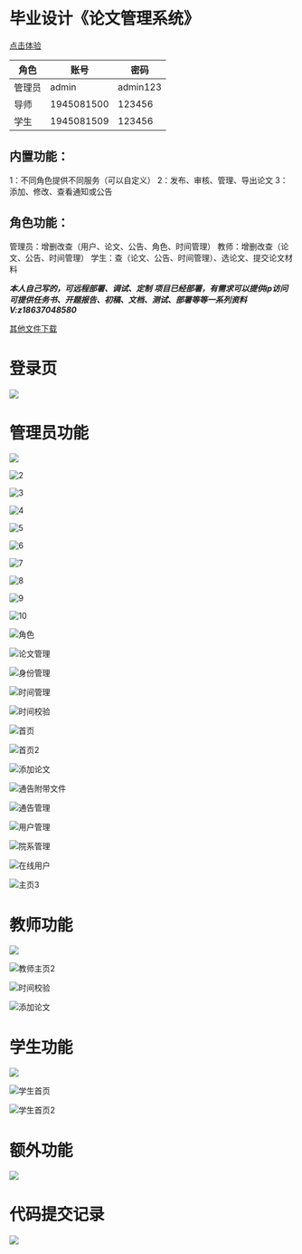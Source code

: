 # 毕业设计《论文管理系统》



[点击体验](http://shun.love/)

| 角色   | 账号         | 密码     |
| ------ | ------------ | -------- |
| 管理员 | admin        | admin123 |
| 导师   | 1945081500   | 123456   |
| 学生   | 1945081509 | 123456   |



## 内置功能：

1：不同角色提供不同服务（可以自定义）
2：发布、审核、管理、导出论文
3：添加、修改、查看通知或公告



## 角色功能：

管理员：增删改查（用户、论文、公告、角色、时间管理）
教师：增删改查（论文、公告、时间管理）
学生：查（论文、公告、时间管理）、选论文、提交论文材料



***本人自己写的，可远程部署、调试、定制***
***项目已经部署，有需求可以提供ip访问***
***可提供任务书、开题报告、初稿、文档、测试、部署等等一系列资料***
***V:z18637048580***



[其他文件下载](https://begin-task.oss-cn-shanghai.aliyuncs.com/data/field/%E8%AE%BA%E6%96%87%E4%BB%8B%E7%BB%8D.zip)



# 登录页

![](./登陆页/登录.jpg)



# 管理员功能

![](./论文介绍/管理员相关/1.jpg)

![2](./论文介绍/管理员相关/2.jpg)

![3](./论文介绍/管理员相关/3.jpg)

![4](./论文介绍/管理员相关/4.jpg)

![5](./论文介绍/管理员相关/5.jpg)

![6](./论文介绍/管理员相关/6.jpg)

![7](./论文介绍/管理员相关/7.jpg)

![8](./论文介绍/管理员相关/8.jpg)

![9](./论文介绍/管理员相关/9.jpg)

![10](./论文介绍/管理员相关/10.jpg)

![角色](./论文介绍/管理员相关/角色.jpg)

![论文管理](./论文介绍/管理员相关/论文管理.jpg)

![身份管理](./论文介绍/管理员相关/身份管理.jpg)

![时间管理](./论文介绍/管理员相关/时间管理.jpg)

![时间校验](./论文介绍/管理员相关/时间校验.jpg)

![首页](./论文介绍/管理员相关/首页.jpg)

![首页2](./论文介绍/管理员相关/首页2.jpg)

![添加论文](./论文介绍/管理员相关/添加论文.jpg)

![通告附带文件](./论文介绍/管理员相关/通告附带文件.jpg)

![通告管理](./论文介绍/管理员相关/通告管理.jpg)

![用户管理](./论文介绍/管理员相关/用户管理.jpg)

![院系管理](./论文介绍/管理员相关/院系管理.jpg)

![在线用户](./论文介绍/管理员相关/在线用户.jpg)

![主页3](./论文介绍/管理员相关/主页3.jpg)



# 教师功能

![](./论文介绍/教师相关/教师主页.jpg)

![教师主页2](./论文介绍/教师相关/教师主页2.jpg)

![时间校验](./论文介绍/教师相关/时间校验.jpg)

![添加论文](./论文介绍/教师相关/添加论文.jpg)

# 学生功能

![](./论文介绍/学生相关/论文选择.jpg)

![学生首页](./论文介绍/学生相关/学生首页.jpg)

![学生首页2](./论文介绍/学生相关/学生首页2.jpg)

# 额外功能

![](./论文介绍/额外功能/短信发送任务.jpg)





# 代码提交记录

![](./1.jpg)

